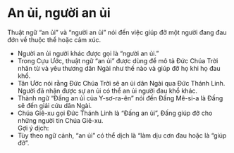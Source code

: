 # An ủi, người an ủi

Thuật ngữ “an ủi” và “người an ủi” nói đến việc giúp đỡ một người đang đau đớn về thuộc thể hoặc cảm xúc.
- Người an ủi người khác được gọi là “người an ủi.”
- Trong Cựu Ước, thuật ngữ “an ủi” được dùng để mô tả Đức Chúa Trời nhân từ và yêu thương dân Ngài như thế nào và giúp đỡ họ khi họ đau khổ.
- Tân Ước nói rằng Đức Chúa Trời sẽ an ủi dân Ngài qua Đức Thánh Linh.  Người đã nhận được sự an ủi có thể an ủi người đau khổ khác.
- Thành ngữ “Đấng an ủi của Y-sơ-ra-ên” nói đến Đấng Mê-si-a là Đấng sẽ đến giải cứu dân Ngài.
- Chúa Giê-xu gọi Đức Thánh Linh là “Đấng an ủi”, Đấng giúp đỡ cho những người tin Chúa Giê-xu.  
Gợi ý dịch: 
- Tùy theo ngữ cảnh, “an ủi” có thể dịch là “làm dịu cơn đau hoặc là “giúp đỡ”.

